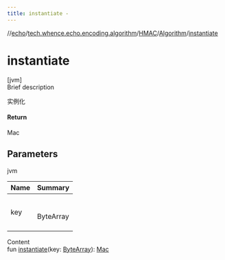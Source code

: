 ```yaml
---
title: instantiate -
---
```

//[echo](../../../index.md)/[tech.whence.echo.encoding.algorithm](../../index.md)/[HMAC](../index.md)/[Algorithm](index.md)/[instantiate](instantiate.md)



# instantiate  
[jvm]  
Brief description  


实例化



#### Return  


Mac



## Parameters  
  
jvm  
  
|  Name|  Summary| 
|---|---|
| key| <br><br>ByteArray<br><br>
  
  
Content  
fun [instantiate](instantiate.md)(key: [ByteArray](https://kotlinlang.org/api/latest/jvm/stdlib/kotlin/-byte-array/index.html)): [Mac](https://docs.oracle.com/javase/8/docs/api/javax/crypto/Mac.html)  



